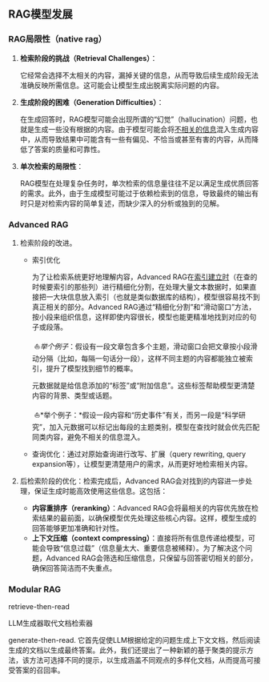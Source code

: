 ## RAG模型发展

### RAG局限性（native rag）

1. **检索阶段的挑战（Retrieval Challenges）**：

   它经常会选择不太相关的内容，漏掉关键的信息，从而导致后续生成阶段无法准确反映所需信息。这可能会让模型生成出脱离实际问题的内容。

2. **生成阶段的困难（Generation Difficulties）**：

   在生成回答时，RAG模型可能会出现所谓的“幻觉”（hallucination）问题，也就是生成一些没有根据的内容。由于模型可能会将<u>不相关的信息</u>混入生成内容中，从而导致结果中可能含有一些有偏见、不恰当或甚至有害的内容，从而降低了答案的质量和可靠性。

3. **单次检索的局限性**：

   RAG模型在处理复杂任务时，单次检索的信息量往往不足以满足生成优质回答的需求。此外，由于生成模型可能过于依赖检索到的信息，导致最终的输出有时只是对检索内容的简单复述，而缺少深入的分析或独到的见解。

### Advanced RAG

1. 检索阶段的改进。

   * 索引优化

     为了让检索系统更好地理解内容，Advanced RAG在<u>索引建立时</u>（在查的时候要索引的那些列）进行精细化分割，在处理大量文本数据时，如果直接把一大块信息放入索引（也就是类似数据库的结构），模型很容易找不到真正相关的部分。Advanced RAG通过“精细化分割”和“滑动窗口”方法，按小段来组织信息，这样即使内容很长，模型也能更精准地找到对应的句子或段落。

     ​	:sailboat:*举个例子*：假设有一段文章包含多个主题，滑动窗口会把文章按小段滑动分隔（比如，每隔一句话分一段），这样不同主题的内容都能独立被索引，提升了模型找到细节的概率。

     元数据就是给信息添加的“标签”或“附加信息”。这些标签帮助模型更清楚内容的背景、类型或话题。

     ​	:sailboat:*举个例子：*假设一段内容和“历史事件”有关，而另一段是“科学研究”，加入元数据可以标记出每段的主题类别，模型在查找时就会优先匹配同类内容，避免不相关的信息混入。

   * 查询优化：通过对原始查询进行改写、扩展（query rewriting, query expansion等），让模型更清楚用户的需求，从而更好地检索相关内容。

2. 后检索阶段的优化：检索完成后，Advanced RAG会对找到的内容进一步处理，保证生成时能高效使用这些信息。这包括：

   * **内容重排序（reranking）**：Advanced RAG会将最相关的内容优先放在检索结果的最前面，以确保模型优先处理这些核心内容。这样，模型生成的回答能够更加准确和针对性。
   * **上下文压缩（context compressing）**：直接将所有信息传递给模型，可能会导致“信息过载”（信息量太大、重要信息被稀释）。为了解决这个问题，Advanced RAG会筛选和压缩信息，只保留与回答密切相关的部分，确保回答简洁而不失重点。

### Modular RAG



retrieve-then-read

LLM生成器取代文档检索器

generate-then-read. 它首先促使LLM根据给定的问题生成上下文文档，然后阅读生成的文档以生成最终答案。此外，我们还提出了一种新颖的基于聚类的提示方法，该方法可选择不同的提示，以生成涵盖不同观点的多样化文档，从而提高可接受答案的召回率。
